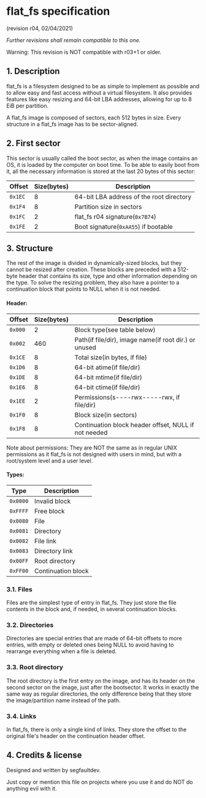 # flat\_fs specification
(revision r04, 02/04/2021)

*Further revisions shall remain compatible to this one.*

Warning: This revision is NOT compatible with r03+1 or older.

## 1. Description

flat\_fs is a filesystem designed to be as simple to implement as possible and to allow easy and fast access without a virtual filesystem. It also provides features like easy resizing and 64-bit LBA addresses, allowing for up to 8 EiB per partition.

A flat\_fs image is composed of sectors, each 512 bytes in size. Every structure in a flat\_fs image has to be sector-aligned.

## 2. First sector

This sector is usually called the boot sector, as when the image contains an OS, it is loaded by the computer on boot time. To be able to easily boot from it, all the necessary information is stored at the last 20 bytes of this sector:

| Offset  | Size(bytes) | Description                              |
|---------|-------------|------------------------------------------|
| `0x1EC` | 8           | 64-bit LBA address of the root directory |
| `0x1F4` | 8           | Partition size in sectors                |
| `0x1FC` | 2           | flat\_fs r04 signature(`0x7B74`)         |
| `0x1FE` | 2           | Boot signature(`0xAA55`) if bootable     |

## 3. Structure

The rest of the image is divided in dynamically-sized blocks, but they cannot be resized after creation. These blocks are preceded with a 512-byte header that contains its size, type and other information depending on the type. To solve the resizing problem, they also have a pointer to a continuation block that points to NULL when it is not needed.

#### Header:

| Offset  | Size(bytes) | Description                                           |
|---------|-------------|-------------------------------------------------------|
| `0x000` | 2           | Block type(see table below)                           |
| `0x002` | 460         | Path(if file/dir), image name(if root dir.) or unused |
| `0x1CE` | 8           | Total size(in bytes, if file)                         |
| `0x1D6` | 8           | 64-bit atime(if file/dir)                             |
| `0x1DE` | 8           | 64-bit mtime(if file/dir)                             |
| `0x1E6` | 8           | 64-bit ctime(if file/dir)                             |
| `0x1EE` | 2           | Permissions(s----rwx-----rwx, if file/dir)            |
| `0x1F0` | 8           | Block size(in sectors)                                |
| `0x1F8` | 8           | Continuation block header offset, NULL if not needed  |

Note about permissions: They are NOT the same as in regular UNIX permissions as it flat\_fs is not designed with users in mind, but with a root/system level and a user level.

#### Types:

| Type     | Description        |
|----------|--------------------|
| `0x0000` | Invalid block      |
| `0xFFFF` | Free block         |
| `0x0080` | File               |
| `0x0081` | Directory          |
| `0x0082` | File link          |
| `0x0083` | Directory link     |
| `0x00FF` | Root directory     |
| `0xFF00` | Continuation block |

### 3.1. Files

Files are the simplest type of entry in flat\_fs. They just store the file contents in the block and, if needed, in several continuation blocks.

### 3.2. Directories

Directories are special entries that are made of 64-bit offsets to more entries, with empty or deleted ones being NULL to avoid having to rearrange everything when a file is deleted.

### 3.3. Root directory

The root directory is the first entry on the image, and has its header on the second sector on the image, just after the bootsector. It works in exactly the same way as regular directories, the only difference being that they store the image/partition name instead of the path.

### 3.4. Links

In flat\_fs, there is only a single kind of links. They store the offset to the original file's header on the continuation header offset.

## 4. Credits & license

Designed and written by segfaultdev.

Just copy or mention this file on projects where you use it and do NOT do anything evil with it.
